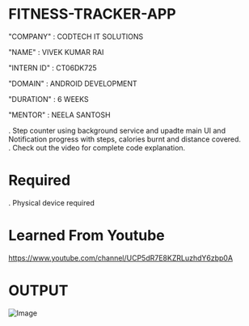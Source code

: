 # FITNESS-TRACKER-APP

"COMPANY" : CODTECH IT SOLUTIONS

"NAME" : VIVEK KUMAR RAI

"INTERN ID" : CT06DK725

"DOMAIN" : ANDROID DEVELOPMENT

"DURATION" : 6 WEEKS

"MENTOR" : NEELA SANTOSH 

. Step counter using background service and upadte main UI and Notification progress with steps, calories burnt and distance covered.<br />
. Check out the video for complete code explanation. 

# Required
.  Physical device required<br />


# Learned From Youtube 
https://www.youtube.com/channel/UCP5dR7E8KZRLuzhdY6zbp0A

# OUTPUT 

![Image](https://github.com/user-attachments/assets/df17d707-ed3e-42a3-b726-b8e0a4e1ca1d)

